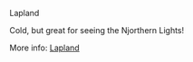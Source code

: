 Lapland

Cold, but great for seeing the Njorthern Lights!

More info: [Lapland](https://en.wikipedia.org/wiki/Lapland_(Finland))
